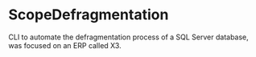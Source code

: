 # ScopeDefragmentation

CLI to automate the defragmentation process of a SQL Server database, was focused on an ERP called X3.
